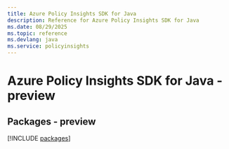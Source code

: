 ```yaml
---
title: Azure Policy Insights SDK for Java
description: Reference for Azure Policy Insights SDK for Java
ms.date: 08/29/2025
ms.topic: reference
ms.devlang: java
ms.service: policyinsights
---
```

# Azure Policy Insights SDK for Java - preview
## Packages - preview
[!INCLUDE [packages](policy-insights-index.md)]